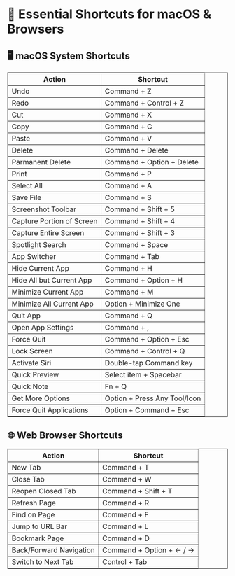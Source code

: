 <!DOCTYPE html>
<html>
<head></head>
<body>
  <h1>🧠 Essential Shortcuts for macOS & Browsers</h1>

  <h2>🖥️ macOS System Shortcuts</h2>
  <table border="1">
    <tr><th>Action</th><th>Shortcut</th></tr>
    <tr><td>Undo</td><td>Command + Z</td></tr>
    <tr><td>Redo</td><td>Command + Control + Z</td></tr>
    <tr><td>Cut</td><td>Command + X</td></tr>
    <tr><td>Copy</td><td>Command + C</td></tr>
    <tr><td>Paste</td><td>Command + V</td></tr>
    <tr><td>Delete</td><td>Command + Delete</td></tr>
    <tr><td>Parmanent Delete</td><td>Command + Option + Delete</td></tr>
    <tr><td>Print</td><td>Command + P</td></tr>
    <tr><td>Select All</td><td>Command + A</td></tr>
    <tr><td>Save File</td><td>Command + S</td></tr>
    <tr><td>Screenshot Toolbar</td><td>Command + Shift + 5</td></tr>
    <tr><td>Capture Portion of Screen</td><td>Command + Shift + 4</td></tr>
    <tr><td>Capture Entire Screen</td><td>Command + Shift + 3</td></tr>
    <tr><td>Spotlight Search</td><td>Command + Space</td></tr>
    <tr><td>App Switcher</td><td>Command + Tab</td></tr>
    <tr><td>Hide Current App</td><td>Command + H</td></tr>
    <tr><td>Hide All but Current App</td><td>Command + Option + H</td></tr>
    <tr><td>Minimize Current App</td><td>Command + M</td></tr>
    <tr><td>Minimize All Current App</td><td>Option + Minimize One</td></tr>
    <tr><td>Quit App</td><td>Command + Q</td></tr>
    <tr><td>Open App Settings</td><td>Command + ,</td></tr>
    <tr><td>Force Quit</td><td>Command + Option + Esc</td></tr>
    <tr><td>Lock Screen</td><td>Command + Control + Q</td></tr>
    <tr><td>Activate Siri</td><td>Double-tap Command key</td></tr>
    <tr><td>Quick Preview</td><td>Select item + Spacebar</td></tr>
    <tr><td>Quick Note</td><td>Fn + Q</td></tr>
    <tr><td>Get More Options</td><td>Option + Press Any Tool/Icon</td></tr>
    <tr><td>Force Quit Applications</td><td>Option + Command + Esc</td></tr>
  </table>

  <h2>🌐 Web Browser Shortcuts</h2>
  <table border="1">
    <tr><th>Action</th><th>Shortcut</th></tr>
    <tr><td>New Tab</td><td>Command + T</td></tr>
    <tr><td>Close Tab</td><td>Command + W</td></tr>
    <tr><td>Reopen Closed Tab</td><td>Command + Shift + T</td></tr>
    <tr><td>Refresh Page</td><td>Command + R</td></tr>
    <tr><td>Find on Page</td><td>Command + F</td></tr>
    <tr><td>Jump to URL Bar</td><td>Command + L</td></tr>
    <tr><td>Bookmark Page</td><td>Command + D</td></tr>
    <tr><td>Back/Forward Navigation</td><td>Command + Option + ← / →</td></tr>
    <tr><td>Switch to Next Tab</td><td>Control + Tab</td></tr>
  </table>
</body>
</html>